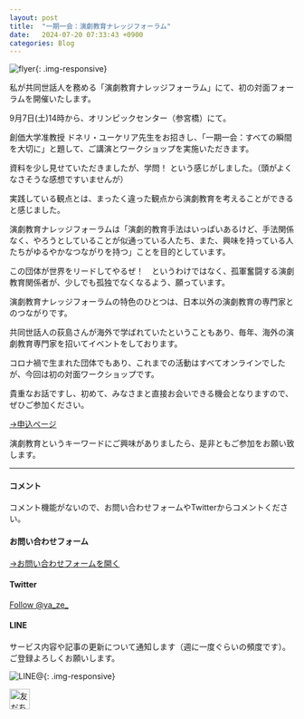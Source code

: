 ```yaml
---
layout: post
title:  "一期一会：演劇教育ナレッジフォーラム"
date:   2024-07-20 07:33:43 +0900
categories: Blog
---
```


![flyer]({{site.baseurl}}/img/20240720_01.jpg){: .img-responsive}


私が共同世話人を務める「演劇教育ナレッジフォーラム」にて、初の対面フォーラムを開催いたします。

9月7日(土)14時から、オリンピックセンター（参宮橋）にて。
  
創価大学准教授 ドネリ・ユーケリア先生をお招きし、「一期一会：すべての瞬間を大切に」と題して、ご講演とワークショップを実施いただきます。

資料を少し見せていただきましたが、学問！ という感じがしました。（頭がよくなさそうな感想ですいませんが）

実践している観点とは、まったく違った観点から演劇教育を考えることができると感じました。

演劇教育ナレッジフォーラムは「演劇的教育手法はいっぱいあるけど、手法関係なく、やろうとしていることが似通っている人たち、また、興味を持っている人たちがゆるやかなつながりを持つ」ことを目的としています。

この団体が世界をリードしてやるぜ！　というわけではなく、孤軍奮闘する演劇教育関係者が、少しでも孤独でなくなるよう、願っています。

演劇教育ナレッジフォーラムの特色のひとつは、日本以外の演劇教育の専門家とのつながりです。

共同世話人の荻島さんが海外で学ばれていたということもあり、毎年、海外の演劇教育専門家を招いてイベントをしております。

コロナ禍で生まれた団体でもあり、これまでの活動はすべてオンラインでしたが、今回は初の対面ワークショップです。

貴重なお話ですし、初めて、みなさまと直接お会いできる機会となりますので、ぜひご参加ください。

[→申込ページ](https://knowledgeforum2024.peatix.com/)

演劇教育というキーワードにご興味がありましたら、是非ともご参加をお願い致します。




---
#### コメント
コメント機能がないので、お問い合わせフォームやTwitterからコメントください。

#### お問い合わせフォーム
[→お問い合わせフォームを開く]({{site.baseurl}}/docs/contact/)

#### Twitter

<a href="https://twitter.com/ya_ze_?ref_src=twsrc%5Etfw" class="twitter-follow-button" data-show-count="false">Follow @ya_ze_</a><script async src="https://platform.twitter.com/widgets.js" charset="utf-8"></script>


#### LINE

サービス内容や記事の更新について通知します（週に一度ぐらいの頻度です）。
ご登録よろしくお願いします。

![LINE@]({{site.baseurl}}/img/lineat.png){: .img-responsive}

<a href="https://line.me/R/ti/p/%40tqt3140x"><img height="36" border="0" alt="友だち追加" src="https://scdn.line-apps.com/n/line_add_friends/btn/ja.png"></a>
